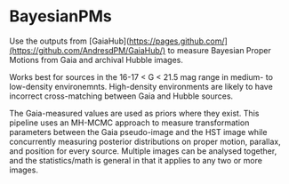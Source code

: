 # BayesianPMs
Use the outputs from [GaiaHub](https://pages.github.com/](https://github.com/AndresdPM/GaiaHub/) to measure Bayesian Proper Motions from Gaia and archival Hubble images.

Works best for sources in the 16-17 < G < 21.5 mag range in medium- to low-density environemnts. High-density environments are likely to have incorrect cross-matching between Gaia and Hubble sources. 

The Gaia-measured values are used as priors where they exist. This pipeline uses an MH-MCMC approach to measure transformation parameters between the Gaia pseudo-image and the HST image while concurrently measuring posterior distributions on proper motion, parallax, and position for every source. Multiple images can be analysed together, and the statistics/math is general in that it applies to any two or more images. 
